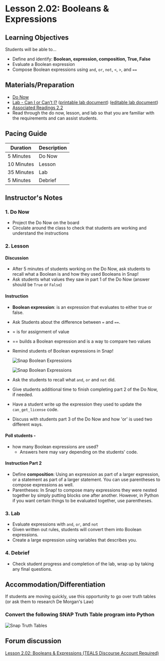 # Lesson 2.02: Booleans & Expressions

## Learning Objectives

Students will be able to...

* Define and identify: **Boolean, expression, composition, True, False**
* Evaluate a Boolean expression
* Compose Boolean expressions using `and`, `or`, `not`, `<`, `>`, and `==`

## Materials/Preparation

* [Do Now][]
* [Lab - Can I or Can't I?][] ([printable lab document][]) ([editable lab document][])
* [Associated Readings 2.2](https://tealsk12.github.io/2nd-semester-introduction-to-computer-science/readings.md#associatedreadings/2.2)
* Read through the do now, lesson, and lab so that you are familiar with the requirements and can assist students.

## Pacing Guide

| **Duration**   | **Description** |
| ---------- | ----------- |
| 5 Minutes  | Do Now      |
| 10 Minutes | Lesson      |
| 35 Minutes | Lab         |
| 5 Minutes | Debrief  |

## Instructor's Notes

### 1. Do Now

* Project the Do Now on the board
* Circulate around the class to check that students are working and understand the instructions

### 2. Lesson

#### Discussion

* After 5 minutes of students working on the Do Now, ask students to recall what a Boolean is and how they used Booleans in Snap!
* Ask students what values they saw in part 1 of the Do Now (answer should be `True` or `False`)

#### Instruction

* **Boolean expression**: is an expression that evaluates to either true or false.
* Ask Students about the difference between `=` and `==`.
* = is for assignment of value
* == builds a Boolean expression and is a way to compare two values
* Remind students of Boolean expressions in Snap!

  ![Snap Boolean Expressions](snap_boolean_expressions.png)

  ![Snap Boolean Expressions](snap_boolean_expressions_equals.png)

* Ask the students to recall what `and`, `or` and `not` did.
* Give students additional time to finish completing part 2 of the Do Now, if needed.
* Have a student write up the expression they used to update the `can_get_license` code.
* Discuss with students part 3 of the Do Now and how 'or' is used two different ways.

#### Poll students -

* how many Boolean expressions are used?
  * Answers here may vary depending on the students' code.

#### Instruction Part 2

* Define **composition**: Using an expression as part of a larger expression, or a statement as part of a larger statement. You can use parentheses to compose expressions as well.
* Parentheses: In Snap! to compose many expressions they were nested together by simply putting blocks one after another. However, in Python if you want certain things to be evaluated together, use parentheses.

### 3. Lab

* Evaluate expressions with `and`, `or`, and `not`
* Given written out rules, students will convert them into Boolean expressions.
* Create a large expression using variables that describes you.

### 4. Debrief

* Check student progress and completion of the lab, wrap up by taking any final questions.

## Accommodation/Differentiation

If students are moving quickly, use this opportunity to go over truth tables (or ask them to research De Morgan's Law)

### Convert the following SNAP Truth Table program into Python

   ![Snap Truth Tables](Lesson%202.03%20Truth%20Table.png)

## Forum discussion

[Lesson 2.02: Booleans & Expressions (TEALS Discourse Account Required)](https://forums.tealsk12.org/c/2nd-semester-unit-2/lesson-2-02-Booleans-expressions)

[Do Now]:do_now.md
[Lab - Can I or Can't I?]:lab.md
[printable lab document]: https://github.com/TEALSK12/2nd-semester-introduction-to-computer-science/raw/master/units/2_unit/02_lesson/lab.pdf
[editable lab document]: https://github.com/TEALSK12/2nd-semester-introduction-to-computer-science/raw/master/units/2_unit/02_lesson/lab.docx
